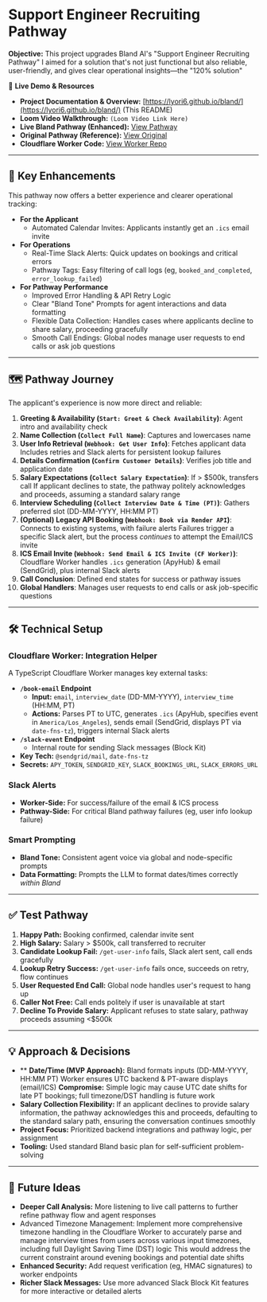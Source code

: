 # Support Engineer Recruiting Pathway 

**Objective:** This project upgrades Bland AI's "Support Engineer Recruiting Pathway" I aimed for a solution that's not just functional but also reliable, user-friendly, and gives clear operational insights—the "120% solution"

🔗 **Live Demo & Resources**
*   **Project Documentation & Overview:** [https://lyori6.github.io/bland/](https://lyori6.github.io/bland/) (This README)
*   **Loom Video Walkthrough:** `(Loom Video Link Here)`
*   **Live Bland Pathway (Enhanced):** [View Pathway](https://app.bland.ai/dashboard/convo-pathways?id=a06ee867-afbb-4736-b580-4125768c3899)
*   **Original Pathway (Reference):** [View Original](https://app.bland.ai/dashboard/convo-pathways?id=22e38484-e3b3-4870-99fe-3347f7a87537)
*   **Cloudflare Worker Code:** [View Worker Repo](https://github.com/lyori6/bland-cloudflare-clean)

---

## 🚀 Key Enhancements

This pathway now offers a better experience and clearer operational tracking:

*   **For the Applicant**
    *   Automated Calendar Invites: Applicants instantly get an `.ics` email invite
*   **For Operations**
    *   Real-Time Slack Alerts: Quick updates on bookings and critical errors
    *   Pathway Tags: Easy filtering of call logs (eg, `booked_and_completed`, `error_lookup_failed`)
*   **For Pathway Performance**
    *   Improved Error Handling & API Retry Logic
    *   Clear "Bland Tone" Prompts for agent interactions and data formatting
    *   Flexible Data Collection: Handles cases where applicants decline to share salary, proceeding gracefully
    *   Smooth Call Endings: Global nodes manage user requests to end calls or ask job questions

---

## 🗺️ Pathway Journey

The applicant's experience is now more direct and reliable:

1.  **Greeting & Availability (`Start: Greet & Check Availability`)**: Agent intro and availability check
2.  **Name Collection (`Collect Full Name`)**: Captures and lowercases name
3.  **User Info Retrieval (`Webhook: Get User Info`)**: Fetches applicant data Includes retries and Slack alerts for persistent lookup failures
4.  **Details Confirmation (`Confirm Customer Details`)**: Verifies job title and application date
5.  **Salary Expectations (`Collect Salary Expectation`)**: If > $500k, transfers call If applicant declines to state, the pathway politely acknowledges and proceeds, assuming a standard salary range
6.  **Interview Scheduling (`Collect Interview Date & Time (PT)`)**: Gathers preferred slot (DD-MM-YYYY, HH:MM PT)
7.  **(Optional) Legacy API Booking (`Webhook: Book via Render API`)**: Connects to existing systems, with failure alerts Failures trigger a specific Slack alert, but the process *continues* to attempt the Email/ICS invite
8.  **ICS Email Invite (`Webhook: Send Email & ICS Invite (CF Worker)`)**: Cloudflare Worker handles `.ics` generation (ApyHub) & email (SendGrid), plus internal Slack alerts
9.  **Call Conclusion**: Defined end states for success or pathway issues
10. **Global Handlers**: Manages user requests to end calls or ask job-specific questions

---

## 🛠️ Technical Setup

### Cloudflare Worker: Integration Helper
A TypeScript Cloudflare Worker manages key external tasks:

*   **`/book-email` Endpoint**
    *   **Input:** `email`, `interview_date` (DD-MM-YYYY), `interview_time` (HH:MM, PT)
    *   **Actions:** Parses PT to UTC, generates `.ics` (ApyHub, specifies event in `America/Los_Angeles`), sends email (SendGrid, displays PT via `date-fns-tz`), triggers internal Slack alerts
*   **`/slack-event` Endpoint**
    *   Internal route for sending Slack messages (Block Kit)
*   **Key Tech:** `@sendgrid/mail`, `date-fns-tz`
*   **Secrets:** `APY_TOKEN`, `SENDGRID_KEY`, `SLACK_BOOKINGS_URL`, `SLACK_ERRORS_URL`

### Slack Alerts
*   **Worker-Side:** For success/failure of the email & ICS process
*   **Pathway-Side:** For critical Bland pathway failures (eg, user info lookup failure)

### Smart Prompting
*   **Bland Tone:** Consistent agent voice via global and node-specific prompts
*   **Data Formatting:** Prompts the LLM to format dates/times correctly *within Bland*

---

## ✅ Test Pathway

1.  **Happy Path:** Booking confirmed, calendar invite sent
2.  **High Salary:** Salary > $500k, call transferred to recruiter
3.  **Candidate Lookup Fail:** `/get-user-info` fails, Slack alert sent, call ends gracefully
4.  **Lookup Retry Success:** `/get-user-info` fails once, succeeds on retry, flow continues
5.  **User Requested End Call:** Global node handles user's request to hang up
6.  **Caller Not Free:** Call ends politely if user is unavailable at start
7.  **Decline To Provide Salary:** Applicant refuses to state salary, pathway proceeds assuming <$500k

---

## 💡 Approach & Decisions

*   **   **Date/Time (MVP Approach):** Bland formats inputs (DD-MM-YYYY, HH:MM PT) Worker ensures UTC backend & PT-aware displays (email/ICS) **Compromise:** Simple logic may cause UTC date shifts for late PT bookings; full timezone/DST handling is future work
*   **Salary Collection Flexibility:** If an applicant declines to provide salary information, the pathway acknowledges this and proceeds, defaulting to the standard salary path, ensuring the conversation continues smoothly
*   **Project Focus:** Prioritized backend integrations and pathway logic, per assignment
*   **Tooling:** Used standard Bland basic plan for self-sufficient problem-solving

---

## 🔮 Future Ideas

*   **Deeper Call Analysis:** More listening to live call patterns to further refine pathway flow and agent responses
*  Advanced Timezone Management: Implement more comprehensive timezone handling in the Cloudflare Worker to accurately parse and manage interview times from users across various input timezones, including full Daylight Saving Time (DST) logic This would address the current constraint around evening bookings and potential date shifts
*   **Enhanced Security:** Add request verification (eg, HMAC signatures) to worker endpoints
*   **Richer Slack Messages:** Use more advanced Slack Block Kit features for more interactive or detailed alerts
